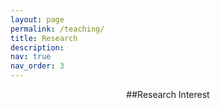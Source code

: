 ```yaml
---
layout: page
permalink: /teaching/
title: Research
description: 
nav: true
nav_order: 3
---
```



<p style="text-align: center;">
    ##Research Interest

    
</p>
